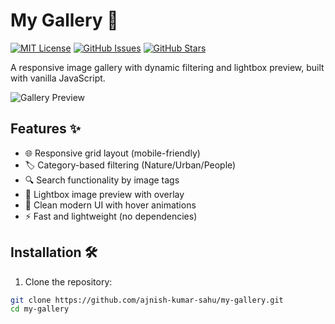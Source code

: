 # My Gallery 📸

[![MIT License](https://img.shields.io/badge/License-MIT-green.svg)](https://opensource.org/licenses/MIT)
[![GitHub Issues](https://img.shields.io/github/issues/ajnish-kumar-sahu/my-gallery)](https://github.com/ajnish-kumar-sahu/my-gallery/issues)
[![GitHub Stars](https://img.shields.io/github/stars/ajnish-kumar-sahu/my-gallery)](https://github.com/ajnish-kumar-sahu/my-gallery/stargazers)

A responsive image gallery with dynamic filtering and lightbox preview, built with vanilla JavaScript.

![Gallery Preview](./screenshot.jpg)

## Features ✨

- 🌐 Responsive grid layout (mobile-friendly)
- 🏷️ Category-based filtering (Nature/Urban/People)
- 🔍 Search functionality by image tags
- 🔎 Lightbox image preview with overlay
- 🎨 Clean modern UI with hover animations
- ⚡ Fast and lightweight (no dependencies)

## Installation 🛠️

1. Clone the repository:
```bash
git clone https://github.com/ajnish-kumar-sahu/my-gallery.git
cd my-gallery